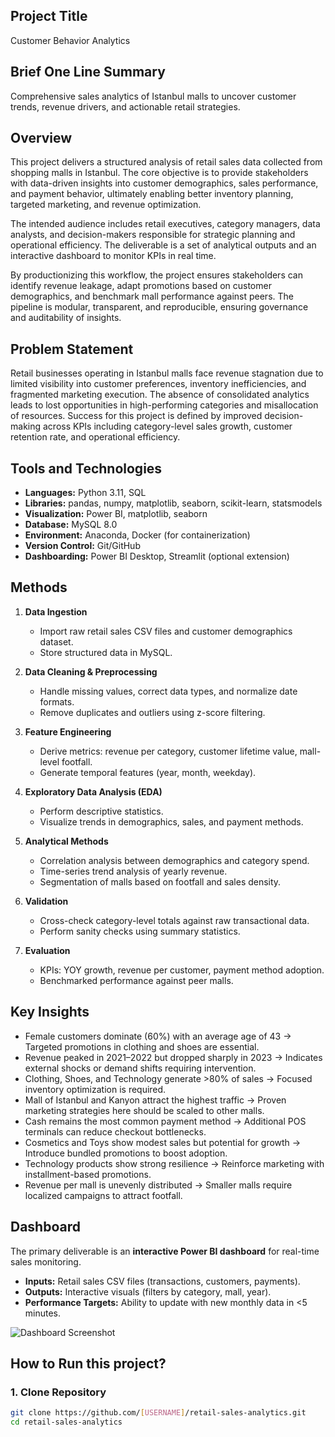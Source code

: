 ## Project Title
Customer Behavior Analytics

## Brief One Line Summary
Comprehensive sales analytics of Istanbul malls to uncover customer trends, revenue drivers, and actionable retail strategies.

## Overview
This project delivers a structured analysis of retail sales data collected from shopping malls in Istanbul. The core objective is to provide stakeholders with data-driven insights into customer demographics, sales performance, and payment behavior, ultimately enabling better inventory planning, targeted marketing, and revenue optimization.

The intended audience includes retail executives, category managers, data analysts, and decision-makers responsible for strategic planning and operational efficiency. The deliverable is a set of analytical outputs and an interactive dashboard to monitor KPIs in real time.

By productionizing this workflow, the project ensures stakeholders can identify revenue leakage, adapt promotions based on customer demographics, and benchmark mall performance against peers. The pipeline is modular, transparent, and reproducible, ensuring governance and auditability of insights.

## Problem Statement
Retail businesses operating in Istanbul malls face revenue stagnation due to limited visibility into customer preferences, inventory inefficiencies, and fragmented marketing execution. The absence of consolidated analytics leads to lost opportunities in high-performing categories and misallocation of resources. Success for this project is defined by improved decision-making across KPIs including category-level sales growth, customer retention rate, and operational efficiency.

## Tools and Technologies
- **Languages:** Python 3.11, SQL  
- **Libraries:** pandas, numpy, matplotlib, seaborn, scikit-learn, statsmodels  
- **Visualization:** Power BI, matplotlib, seaborn  
- **Database:** MySQL 8.0  
- **Environment:** Anaconda, Docker (for containerization)  
- **Version Control:** Git/GitHub  
- **Dashboarding:** Power BI Desktop, Streamlit (optional extension)

## Methods
1. **Data Ingestion**  
   - Import raw retail sales CSV files and customer demographics dataset.  
   - Store structured data in MySQL.  

2. **Data Cleaning & Preprocessing**  
   - Handle missing values, correct data types, and normalize date formats.  
   - Remove duplicates and outliers using z-score filtering.  

3. **Feature Engineering**  
   - Derive metrics: revenue per category, customer lifetime value, mall-level footfall.  
   - Generate temporal features (year, month, weekday).  

4. **Exploratory Data Analysis (EDA)**  
   - Perform descriptive statistics.  
   - Visualize trends in demographics, sales, and payment methods.  

5. **Analytical Methods**  
   - Correlation analysis between demographics and category spend.  
   - Time-series trend analysis of yearly revenue.  
   - Segmentation of malls based on footfall and sales density.  

6. **Validation**  
   - Cross-check category-level totals against raw transactional data.  
   - Perform sanity checks using summary statistics.  

7. **Evaluation**  
   - KPIs: YOY growth, revenue per customer, payment method adoption.  
   - Benchmarked performance against peer malls.  

## Key Insights
- Female customers dominate (60%) with an average age of 43 → Targeted promotions in clothing and shoes are essential.  
- Revenue peaked in 2021–2022 but dropped sharply in 2023 → Indicates external shocks or demand shifts requiring intervention.  
- Clothing, Shoes, and Technology generate >80% of sales → Focused inventory optimization is required.  
- Mall of Istanbul and Kanyon attract the highest traffic → Proven marketing strategies here should be scaled to other malls.  
- Cash remains the most common payment method → Additional POS terminals can reduce checkout bottlenecks.  
- Cosmetics and Toys show modest sales but potential for growth → Introduce bundled promotions to boost adoption.  
- Technology products show strong resilience → Reinforce marketing with installment-based promotions.  
- Revenue per mall is unevenly distributed → Smaller malls require localized campaigns to attract footfall.  

## Dashboard
The primary deliverable is an **interactive Power BI dashboard** for real-time sales monitoring.  

- **Inputs:** Retail sales CSV files (transactions, customers, payments).  
- **Outputs:** Interactive visuals (filters by category, mall, year).  
- **Performance Targets:** Ability to update with new monthly data in <5 minutes.  

![Dashboard Screenshot](docs/screenshots/dashboard.png)

## How to Run this project?
### 1. Clone Repository
```bash
git clone https://github.com/[USERNAME]/retail-sales-analytics.git
cd retail-sales-analytics
